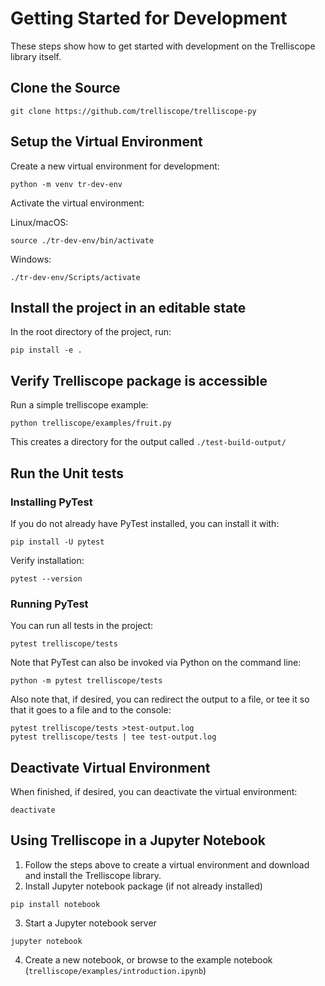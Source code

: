 # Getting Started for Development
These steps show how to get started with development on the Trelliscope library itself.

## Clone the Source
```
git clone https://github.com/trelliscope/trelliscope-py
```

## Setup the Virtual Environment
Create a new virtual environment for development:
```
python -m venv tr-dev-env
```

Activate the virtual environment:

Linux/macOS:
```
source ./tr-dev-env/bin/activate
```
Windows:
```
./tr-dev-env/Scripts/activate
```

## Install the project in an editable state
In the root directory of the project, run:
```
pip install -e .
```

## Verify Trelliscope package is accessible
Run a simple trelliscope example:
```
python trelliscope/examples/fruit.py
```
This creates a directory for the output called `./test-build-output/`

## Run the Unit tests
### Installing PyTest
If you do not already have PyTest installed, you can install it with:
```
pip install -U pytest
```
Verify installation:
```
pytest --version
```

### Running PyTest
You can run all tests in the project:
```
pytest trelliscope/tests
```

Note that PyTest can also be invoked via Python on the command line:
```
python -m pytest trelliscope/tests
```

Also note that, if desired, you can redirect the output to a file, or tee it so that it goes to a file and to the console:
```
pytest trelliscope/tests >test-output.log
pytest trelliscope/tests | tee test-output.log
```

## Deactivate Virtual Environment
When finished, if desired, you can deactivate the virtual environment:
```
deactivate
```

## Using Trelliscope in a Jupyter Notebook
1. Follow the steps above to create a virtual environment and download and install the Trelliscope library.
2. Install Jupyter notebook package (if not already installed)

```
pip install notebook
```

3. Start a Jupyter notebook server

```
jupyter notebook
```

4. Create a new notebook, or browse to the example notebook (`trelliscope/examples/introduction.ipynb`)
